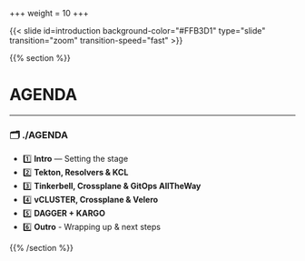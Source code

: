 +++
weight = 10
+++

{{< slide id=introduction background-color="#FFB3D1" type="slide" transition="zoom" transition-speed="fast" >}}

{{% section %}}

# AGENDA

---

### 🗂️ ./AGENDA

- 1️⃣ **Intro** — Setting the stage
- 2️⃣ **Tekton, Resolvers & KCL**
- 3️⃣ **Tinkerbell, Crossplane & GitOps AllTheWay**
- 4️⃣ **vCLUSTER, Crossplane & Velero**
- 5️⃣ **DAGGER + KARGO**
- 6️⃣ **Outro** - Wrapping up & next steps

{{% /section %}}
